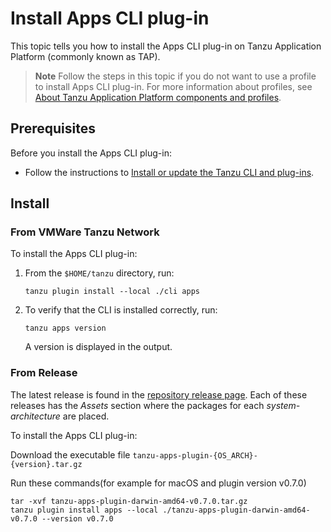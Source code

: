 # Install Apps CLI plug-in

This topic tells you how to install the Apps CLI plug-in on Tanzu Application Platform (commonly known as TAP).

> **Note** Follow the steps in this topic if you do not want to use a profile to install Apps CLI plug-in.
> For more information about profiles, see [About Tanzu Application Platform components and profiles](../../about-package-profiles.hbs.md).

## <a id='prereqs'></a>Prerequisites

Before you install the Apps CLI plug-in:

- Follow the instructions to [Install or update the Tanzu CLI and plug-ins](../../install-tanzu-cli.md#cli-and-plugin).

## <a id='Install'></a>Install

### <a id=”from-tap-net”></a>From VMWare Tanzu Network

To install the Apps CLI plug-in:

1. From the `$HOME/tanzu` directory, run:

    ```console
    tanzu plugin install --local ./cli apps
    ```

2. To verify that the CLI is installed correctly, run:

    ```console
    tanzu apps version
    ```

    A version is displayed in the output.

### <a id=”from-release”></a>From Release

The latest release is found in the [repository release page](https://github.com/vmware-tanzu/apps-cli-plugin/releases/).
Each of these releases has the *Assets* section where the packages for each *system-architecture*
are placed.

To install the Apps CLI plug-in:

Download the executable file  `tanzu-apps-plugin-{OS_ARCH}-{version}.tar.gz`

Run these commands(for example for macOS and plugin version v0.7.0)

```console
tar -xvf tanzu-apps-plugin-darwin-amd64-v0.7.0.tar.gz
tanzu plugin install apps --local ./tanzu-apps-plugin-darwin-amd64-v0.7.0 --version v0.7.0
```
